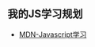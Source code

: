 ## 我的JS学习规划
* [MDN-Javascript学习](https://developer.mozilla.org/zh-CN/docs/Learn/Getting_started_with_the_web/JavaScript_basics)






















































